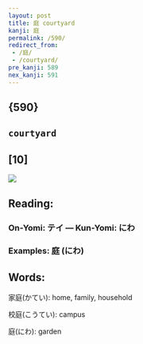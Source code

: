 ```yaml
---
layout: post
title: 庭 courtyard
kanji: 庭
permalink: /590/
redirect_from:
 - /庭/
 - /courtyard/
pre_kanji: 589
nex_kanji: 591
---
```


## {590}

## `courtyard`

## [10]

<div class="stroke"><img src="E5BAAD.png" /></div>

## Reading:

### On-Yomi: テイ &mdash; Kun-Yomi: にわ

### Examples: 庭 (にわ)

## Words:

家庭(かてい): home, family, household

校庭(こうてい): campus

庭(にわ): garden

